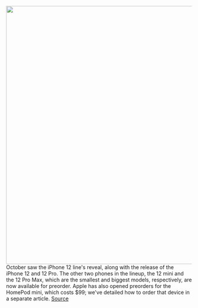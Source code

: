 <img src='https://cdn.vox-cdn.com/thumbor/VAvP-r7UOskKuYw_r8woE37q0Rg=/0x0:1372x870/1200x800/filters:focal(577x326:795x544)/cdn.vox-cdn.com/uploads/chorus_image/image/67747273/Screenshot__88_.0.png' width='700px' /><br/>
October saw the iPhone 12 line's reveal, along with the release of the iPhone 12 and 12 Pro. The other two phones in the lineup, the 12 mini and the 12 Pro Max, which are the smallest and biggest models, respectively, are now available for preorder. Apple has also opened preorders for the HomePod mini, which costs $99; we've detailed how to order that device in a separate article.
<a href='https://www.theverge.com/21550013/iphone-12-mini-pro-max-prices-deals-how-to-buy'> Source <a/>